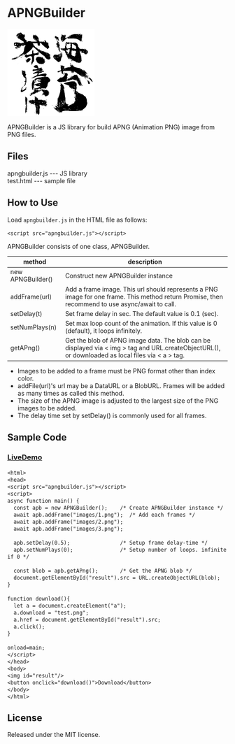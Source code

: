 APNGBuilder
===========

<img src="images/test.png" width="200"/>

APNGBuilder is a JS library for build APNG (Animation PNG) image from PNG files.

## Files
 apngbuilder.js --- JS library  
 test.html --- sample file

## How to Use

Load `apngbuilder.js` in the HTML file as follows:

```
<script src="apngbuilder.js"></script>
```  

APNGBuilder consists of one class, APNGBuilder.

|method           |  description                                                               |
|-----------------|----------------------------------------------------------------------------|
|new APNGBuilder()| Construct new APNGBuilder instance                                         |
|addFrame(url)    | Add a frame image. This url should represents a PNG image for one frame. This method return Promise, then recommend to use async/await to call.  |
|setDelay(t)      | Set frame delay in sec. The default value is 0.1 (sec).                    |
|setNumPlays(n)   | Set max loop count of the animation. If this value is 0 (default), it loops infinitely.| 
|getAPng()        | Get the blob of APNG image data. The blob can be displayed via &lt; img &gt; tag and URL.createObjectURL(), or downloaded as local files via &lt; a &gt; tag.|

* Images to be added to a frame must be PNG format other than index color.
* addFile(url)'s url may be a DataURL or a BlobURL. Frames will be added as many times as called this method.   
* The size of the APNG image is adjusted to the largest size of the PNG images to be added.
* The delay time set by setDelay() is commonly used for all frames.


## Sample Code  

### [LiveDemo](https://g200kg.github.io/apngbuilder/test.html)  



```
<html>
<head>
<script src="apngbuilder.js"></script>
<script>
async function main() {
  const apb = new APNGBuilder();    /* Create APNGBuilder instance */
  await apb.addFrame("images/1.png");  /* Add each frames */
  await apb.addFrame("images/2.png");
  await apb.addFrame("images/3.png");

  apb.setDelay(0.5);                /* Setup frame delay-time */
  apb.setNumPlays(0);               /* Setup number of loops. infinite if 0 */

  const blob = apb.getAPng();       /* Get the APNG blob */
  document.getElementById("result").src = URL.createObjectURL(blob);
}

function download(){
  let a = document.createElement("a");
  a.download = "test.png";
  a.href = document.getElementById("result").src;
  a.click();
}

onload=main;
</script>
</head>
<body>
<img id="result"/>
<button onclick="download()">Download</button>
</body>
</html>
```

## License
  Released under the MIT license.